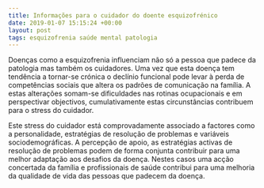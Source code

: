 ```yaml
---
title: Informações para o cuidador do doente esquizofrénico
date: 2019-01-07 15:15:24 +00:00
layout: post
tags: esquizofrenia saúde mental patologia
---
```


Doenças como a esquizofrenia influenciam não só a pessoa que padece da patologia mas também os cuidadores. Uma vez que esta doença tem tendência a tornar-se crónica o declínio funcional pode levar à perda de competências sociais que altera os padrões de comunicação na família. A estas alterações somam-se dificuldades nas rotinas ocupacionais e em perspectivar objectivos, cumulativamente estas circunstâncias contribuem para o stress do cuidador.

Este stress do cuidador está comprovadamente associado a factores como a personalidade, estratégias de resolução de problemas e variáveis sociodemográficas. A percepção de apoio, as estratégias activas de resolução de problemas podem de forma conjunta contribuir para uma melhor adaptação aos desafios da doença. Nestes casos uma acção concertada da família e profissionais de saúde contribui para uma melhoria da qualidade de vida das pessoas que padecem da doença.
